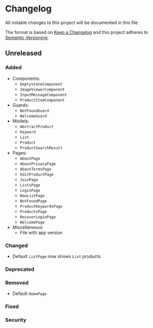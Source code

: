 # Changelog

All notable changes to this project will be documented in this file.

The format is based on [Keep a Changelog](http://keepachangelog.com/en/1.0.0/)
and this project adheres to [Semantic Versioning](http://semver.org/spec/v2.0.0.html).


## Unreleased

### Added
- Components:
  - `EmptystateComponent`
  - `ImageViewerComponent`
  - `InputMessageComponent`
  - `ProductItemComponent`
- Guards:
  - `NotFoundGuard`
  - `WelcomeGuard`
- Models:
  - `AbstractProduct`
  - `Keyword`
  - `List`
  - `Product`
  - `ProductSearchResult`
- Pages:
  - `AboutPage`
  - `AboutPrivacyPage`
  - `AboutTermsPage`
  - `EditProductPage`
  - `JoinPage`
  - `ListsPage`
  - `LoginPage`
  - `NewListPage`
  - `NotFoundPage`
  - `ProductKeywordsPage`
  - `ProductsPage`
  - `RecoverLoginPage`
  - `WelcomePage`
- Miscellaneous:
  - File with app version

### Changed
- Default `ListPage` now shows `List` products

### Deprecated

### Removed
- Default `HomePage`

### Fixed

### Security
